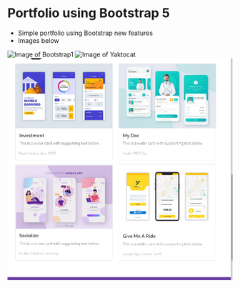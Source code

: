 # Portfolio using Bootstrap 5

- Simple portfolio using Bootstrap new features
- Images below

![Image of Bootstrap1](https://github.com/makyfj/Portfolio-Bootstrap5/media/Bootstrap1.png?raw=true)
![Image of Yaktocat](https://github.com/makyfj/Portfolio-Bootstrap5/Bootstrap2.png)
![alt progres-1](https://github.com/makyfj/Portfolio-Bootstrap5/blob/main/media/Bootstrap3.png?raw=true)
